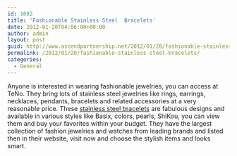 ```yaml
---
id: 1082
title: 'Fashionable Stainless Steel  Bracelets'
date: 2012-01-20T04:06:00+00:00
author: admin
layout: post
guid: http://www.ascendpartnership.net/2012/01/20/fashionable-stainless-steel-bracelets/
permalink: /2012/01/20/fashionable-stainless-steel-bracelets/
categories:
  - General
---
```

Anyone is interested in wearing fashionable jewelries, you can access at TeNo. They bring lots of stainless steel jewelries like rings, earrings, necklaces, pendants, bracelets and related accessories at a very reasonable price. These [stainless steel bracelets](http://teno.com/Teno/Teno-Bracelets) are fabulous designs and available in various styles like Basix, colors, pearls, ShiKou, you can view them and buy your favorites within your budget. They have the largest collection of fashion jewelries and watches from leading brands and listed then in their website, visit now and choose the stylish items and looks smart.